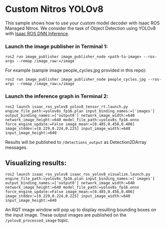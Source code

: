 # Custom Nitros YOLOv8

This sample shows how to use your custom model decoder with Isaac ROS Managed Nitros. We consider the task of Object Detection using YOLOv8 with [Isaac ROS DNN Inference](https://github.com/NVIDIA-ISAAC-ROS/isaac_ros_dnn_inference). 

### Launch the image publisher in Terminal 1:
```
ros2 run image_publisher image_publisher_node <path-to-image> --ros-args --remap /image_raw:=/image` 
```

For example (sample image people_cycles.jpg provided in this repo):
```
ros2 run image_publisher image_publisher_node people_cycles.jpg --ros-args --remap /image_raw:=/image
```

### Launch the inference graph in Terminal 2:
```
ros2 launch isaac_ros_yolov8 yolov8_tensor_rt.launch.py engine_file_path:=yolov8s_fp16.plan input_binding_names:=['images'] output_binding_names:=['output0'] network_image_width:=640 network_image_height:=640 model_file_path:=yolov8s_fp16.onnx force_engine_update:=False image_mean:=[0.485,0.456,0.406] image_stddev:=[0.229,0.224,0.225] input_image_width:=640 input_image_height:=640
```

Results will be published to `/detections_output` as Detection2DArray messages.

## Visualizing results:
```
ros2 launch isaac_ros_yolov8 isaac_ros_yolov8_visualize.launch.py engine_file_path:=yolov8s_fp16.plan input_binding_names:=['images'] output_binding_names:=['output0'] network_image_width:=640 network_image_height:=640 model_file_path:=yolov8s_fp16.onnx force_engine_update:=False image_mean:=[0.485,0.456,0.406] image_stddev:=[0.229,0.224,0.225] input_image_width:=640 input_image_height:=640
```

An RQT image window will pop up to display resulting bounding boxes on the input image. These output images are published on the `/yolov8_processed_image` topic.
